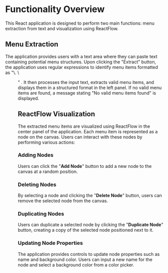 <h1>Functionality Overview</h1>
This React application is designed to perform two main functions: menu extraction from text and visualization using ReactFlow.

<h2>Menu Extraction</h2>
The application provides users with a text area where they can paste text containing potential menu structures. Upon clicking the "Extract" button, the application uses regular expressions to identify menu items formatted as "\<number\>. \<Menu Text\>" . It then processes the input text, extracts valid menu items, and displays them in a structured format in the left panel. If no valid menu items are found, a message stating "No valid menu items found" is displayed.

<h2>ReactFlow Visualization</h2>
The extracted menu items are visualized using ReactFlow in the center panel of the application. Each menu item is represented as a node on the canvas. Users can interact with these nodes by performing various actions:

### Adding Nodes
Users can click the "**Add Node**" button to add a new node to the canvas at a random position.

### Deleting Nodes
By selecting a node and clicking the "**Delete Node**" button, users can remove the selected node from the canvas.

### Duplicating Nodes
Users can duplicate a selected node by clicking the "**Duplicate Node**" button, creating a copy of the selected node positioned next to it.

### Updating Node Properties
The application provides controls to update node properties such as name and background color. Users can input a new name for the node and select a background color from a color picker.

